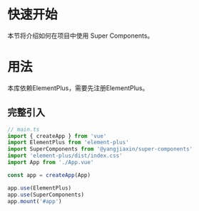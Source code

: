 # 快速开始
本节将介绍如何在项目中使用 Super Components。
# 用法
本库依赖ElementPlus，需要先注册ElementPlus。
## 完整引入 
```js
// main.ts
import { createApp } from 'vue'
import ElementPlus from 'element-plus'
import SuperComponents from '@yangjiaxin/super-components'
import 'element-plus/dist/index.css'
import App from './App.vue'

const app = createApp(App)

app.use(ElementPlus)
app.use(SuperComponents)
app.mount('#app')
```
